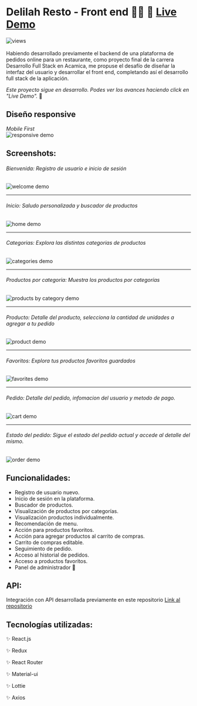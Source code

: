 # Delilah Resto - Front end :woman_cook: :sparkling_heart:  [Live Demo](https://delilah-resto-iota.vercel.app/)
![views](/screenshots/mobile-views.png)
\
\
Habiendo desarrollado previamente el backend de una plataforma de pedidos online para un restaurante, como proyecto final de la carrera Desarrollo Full Stack en Acamica, me propuse el desafío de diseñar la interfaz del usuario y desarrollar el front end, completando así el desarrollo full stack de la aplicación.

*Este proyecto sigue en desarrollo. Podes ver los avances haciendo click en "Live Demo".* :construction:


## Diseño responsive
*Mobile First*
\
![responsive demo](/screenshots/responsive-views.png)


## Screenshots:
###### Bienvenida: Registro de usuario e inicio de sesión
![welcome demo](screenshots/intro-views.png)

***

###### Inicio: Saludo personalizada y buscador de productos
![home demo](/screenshots/home-views.png)

***

###### Categorias: Explora las distintas categorias de productos
![categories demo](/screenshots/categories-views.png)

***

###### Productos por categoria: Muestra los productos por categorías
![products by category demo](/screenshots/product-category-views.png)

***

###### Producto: Detalle del producto, selecciona la cantidad de unidades a agregar a tu pedido
![product demo](/screenshots/product-views.png)

***

###### Favoritos: Explora tus productos favoritos guardados
![favorites demo](/screenshots/favorites-views.png)

***

###### Pedido: Detalle del pedido, infomacion del usuario y metodo de pago.
![cart demo](/screenshots/cart-views.png)

***

###### Estado del pedido: Sigue el estado del pedido actual y accede al detalle del mismo.
![order demo](/screenshots/order-views.png)


## Funcionalidades:
- Registro de usuario nuevo.
- Inicio de sesión en la plataforma.
- Buscador de productos.
- Visualización de productos por categorías.
- Visualización productos individualmente.
- Recomendación de menu.
- Acción para productos favoritos.
- Acción para agregar productos al carrito de compras.
- Carrito de compras editable.
- Seguimiento de pedido.
- Acceso al historial de pedidos.
- Acceso a productos favoritos.
- Panel de administrador :construction:

## API:
Integración con API desarrollada previamente en este repositorio [Link al repositorio](https://github.com/ludmila-niec/Delilah_resto)

## Tecnologías utilizadas:
✨ React.js

✨ Redux

✨ React Router

✨ Material-ui

✨ Lottie

✨ Axios

